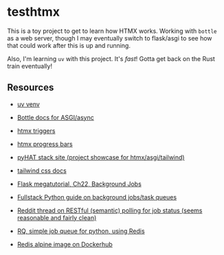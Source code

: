 # testhtmx

This is a toy project to get to learn how HTMX works. Working with `bottle` as a web server, though I may eventually switch to flask/asgi to see how that could work after this is up and running.

Also, I'm learning `uv` with this project. It's _fast_! Gotta get back on the Rust train eventually! 

## Resources

- [uv venv](https://docs.astral.sh/uv/pip/environments/#creating-a-virtual-environment)

- [Bottle docs for ASGI/async](https://bottlepy.org/docs/dev/async.html)
- [htmx triggers](https://htmx.org/docs/#triggers)
- [htmx progress bars](https://htmx.org/examples/progress-bar/)
- [pyHAT stack site (project showcase for htmx/asgi/tailwind)](https://github.com/PyHAT-stack/awesome-python-htmx?tab=readme-ov-file)
- [tailwind css docs](https://tailwindcss.com/docs/installation)

- [Flask megatutorial, Ch22, Background Jobs](https://blog.miguelgrinberg.com/post/the-flask-mega-tutorial-part-xxii-background-jobs)
- [Fullstack Python guide on background jobs/task queues](https://www.fullstackpython.com/task-queues.html)
- [Reddit thread on RESTful (semantic) polling for job status (seems reasonable and fairly clean)](https://www.reddit.com/r/FastAPI/comments/11677me/how_to_get_progress_of_long_running_api_call/)
- [RQ, simple job queue for python, using Redis](https://python-rq.org/docs/job_registries/)
- [Redis alpine image on Dockerhub](https://hub.docker.com/layers/library/redis/alpine/images/sha256-c516894338a5330979fdaa939f0cca770031d79a43dc0d6553748430130525ac?context=explore)